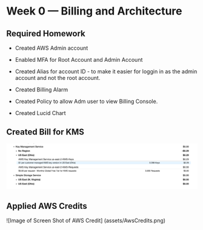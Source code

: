 # Week 0 — Billing and Architecture

## Required Homework

- Created AWS Admin account
- Enabled MFA for Root Account and Admin Account
- Created Alias for account ID - to make it easier for loggin in as the admin account and not the root account.
- Created Billing Alarm 
- Created Policy to allow Adm user to view Billing Console.


- Created Lucid Chart 


##  Created Bill for KMS

![Image of Screen shot of Bill](assets/Bill%20for%20KMS.png)


## Applied AWS Credits

![Image of Screen Shot of AWS Credit] (assets/AwsCredits.png)
